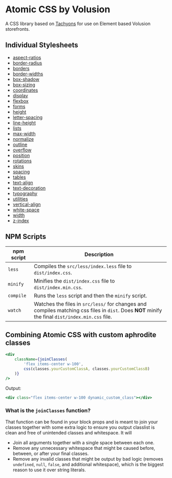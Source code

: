 # Atomic CSS by Volusion

A CSS library based on <a href="https://github.com/tachyons-css/tachyons" target="_blank">Tachyons</a> for use on Element based Volusion storefronts.

## Individual Stylesheets

-   [aspect-ratios](./dist/styles/aspect-ratios.css)
-   [border-radius](./dist/styles/border-radius.css)
-   [borders](./dist/styles/borders.css)
-   [border-widths](./dist/styles/border-widths.css)
-   [box-shadow](./dist/styles/box-shadow.css)
-   [box-sizing](./dist/styles/box-sizing.css)
-   [coordinates](./dist/styles/coordinates.css)
-   [display](./dist/styles/display.css)
-   [flexbox](./dist/styles/flexbox.css)
-   [forms](./dist/styles/forms.css)
-   [height](./dist/styles/height.css)
-   [letter-spacing](./dist/styles/letter-spacing.css)
-   [line-height](./dist/styles/line-height.css)
-   [lists](./dist/styles/lists.css)
-   [max-width](./dist/styles/max-width.css)
-   [normalize](./dist/styles/normalize.css)
-   [outline](./dist/styles/outline.css)
-   [overflow](./dist/styles/overflow.css)
-   [position](./dist/styles/position.css)
-   [rotations](./dist/styles/rotations.css)
-   [skins](./dist/styles/skins.css)
-   [spacing](./dist/styles/spacing.css)
-   [tables](./dist/styles/tables.css)
-   [text-align](./dist/styles/text-align.css)
-   [text-decoration](./dist/styles/text-decoration.css)
-   [typography](./dist/styles/typography.css)
-   [utilities](./dist/styles/utilities.css)
-   [vertical-align](./dist/styles/vertical-align.css)
-   [white-space](./dist/styles/white-space.css)
-   [width](./dist/styles/width.css)
-   [z-index](./dist/styles/z-index.css)

## NPM Scripts

| npm script | Description                                                                                                                                      |
| ---------- | ------------------------------------------------------------------------------------------------------------------------------------------------ |
| `less`     | Compiles the `src/less/index.less` file to `dist/index.css`.                                                                                     |
| `minify`   | Minifies the `dist/index.css` file to `dist/index.min.css`.                                                                                      |
| `compile`  | Runs the `less` script and then the `minify` script.                                                                                             |
| `watch`    | Watches the files in `src/less/` for changes and compiles matching css files in `dist`. Does **NOT** minify the final `dist/index.min.css` file. |

## Combining Atomic CSS with custom aphrodite classes

```jsx
<div
    className={joinClasses(
        'flex items-center w-100',
        css(classes.yourCustomClassA, classes.yourCustomClassB)
    )}
/>
```

Output:

```jsx
<div class="flex items-center w-100 dynamic_custom_class"></div>
```

### What is the `joinClasses` function?

That function can be found in your block props and is meant to join your classes together with some extra logic to ensure you output classlist is clean and free of unintended classes and whitespace. It will

-   Join all arguments together with a single space between each one.
-   Remove any unnecessary whitespace that might be caused before, between, or after your final classes.
-   Remove any invalid classes that might be output by bad logic (removes `undefined`, `null`, `false`, and additional whitespace), which is the biggest reason to use it over string literals.
